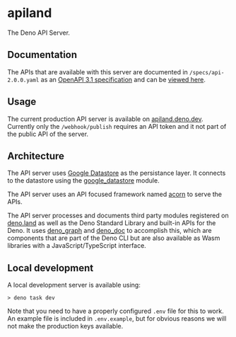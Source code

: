 # apiland

The Deno API Server.

## Documentation

The APIs that are available with this server are documented in
`/specs/api-2.0.0.yaml` as an
[OpenAPI 3.1 specification](https://spec.openapis.org/oas/v3.1.0) and can be
[viewed here](https://redocly.github.io/redoc/?url=https://apiland.deno.dev/~/spec).

## Usage

The current production API server is available on
[apiland.deno.dev](https://apiland.deno.dev). Currently only the
`/webhook/publish` requires an API token and it not part of the public API of
the server.

## Architecture

The API server uses [Google Datastore](https://cloud.google.com/datastore) as
the persistance layer. It connects to the datastore using the
[google_datastore](https://deno.land/x/google_datastore/) module.

The API server uses an API focused framework named
[acorn](https://deno.land/x/acorn/) to serve the APIs.

The API server processes and documents third party modules registered on
[deno.land](https://deno.land/x/) as well as the Deno Standard Library and
built-in APIs for the Deno. It uses
[deno_graph](https://deno.land/x/deno_graph/) and
[deno_doc](https://deno.land/x/deno_doc/) to accomplish this, which are
components that are part of the Deno CLI but are also available as Wasm
libraries with a JavaScript/TypeScript interface.

## Local development

A local development server is available using:

```
> deno task dev
```

Note that you need to have a properly configured `.env` file for this to work.
An example file is included in `.env.example`, but for obvious reasons we will
not make the production keys available.
